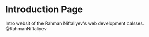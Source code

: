 # Introduction Page
Intro websit of the Rahman Niftaliyev's web development calsses. @RahmanNiftaliyev
